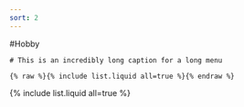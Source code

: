 ```yaml
---
sort: 2
---
```


#Hobby

`# This is an incredibly long caption for a long menu`

```
{% raw %}{% include list.liquid all=true %}{% endraw %}
```

{% include list.liquid all=true %}
